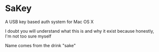 # SaKey
A USB key based auth system for Mac OS X

I doubt you will understand what this is and why it exist because honestly, I'm not too sure myself

Name comes from the drink "sake"
